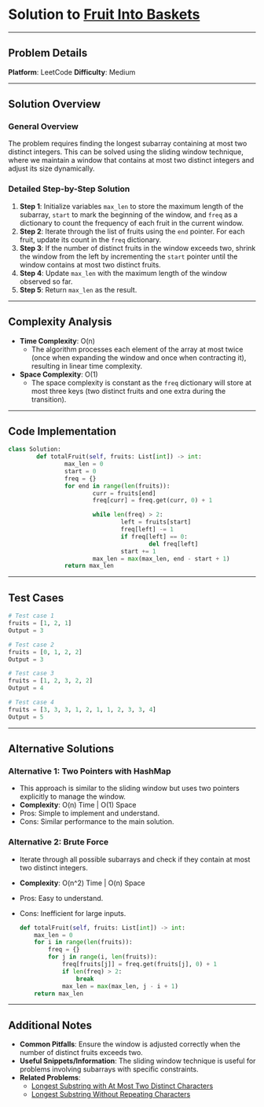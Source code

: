 # Solution to [Fruit Into Baskets](https://leetcode.com/problems/fruit-into-baskets/)

---

## Problem Details

**Platform**: LeetCode
**Difficulty**: Medium

---

## Solution Overview

### General Overview

The problem requires finding the longest subarray containing at most two distinct integers. This can be solved using the sliding window technique, where we maintain a window that contains at most two distinct integers and adjust its size dynamically.

### Detailed Step-by-Step Solution

1. **Step 1**: Initialize variables `max_len` to store the maximum length of the subarray, `start` to mark the beginning of the window, and `freq` as a dictionary to count the frequency of each fruit in the current window.
2. **Step 2**: Iterate through the list of fruits using the `end` pointer. For each fruit, update its count in the `freq` dictionary.
3. **Step 3**: If the number of distinct fruits in the window exceeds two, shrink the window from the left by incrementing the `start` pointer until the window contains at most two distinct fruits.
4. **Step 4**: Update `max_len` with the maximum length of the window observed so far.
5. **Step 5**: Return `max_len` as the result.

---

## Complexity Analysis

- **Time Complexity**: O(n)
  - The algorithm processes each element of the array at most twice (once when expanding the window and once when contracting it), resulting in linear time complexity.
- **Space Complexity**: O(1)
  - The space complexity is constant as the `freq` dictionary will store at most three keys (two distinct fruits and one extra during the transition).

---

## Code Implementation

```python
class Solution:
        def totalFruit(self, fruits: List[int]) -> int:
                max_len = 0
                start = 0
                freq = {}
                for end in range(len(fruits)):
                        curr = fruits[end]
                        freq[curr] = freq.get(curr, 0) + 1

                        while len(freq) > 2:
                                left = fruits[start]
                                freq[left] -= 1
                                if freq[left] == 0:
                                        del freq[left]
                                start += 1
                        max_len = max(max_len, end - start + 1)
                return max_len
```

---

## Test Cases

```python
# Test case 1
fruits = [1, 2, 1]
Output = 3

# Test case 2
fruits = [0, 1, 2, 2]
Output = 3

# Test case 3
fruits = [1, 2, 3, 2, 2]
Output = 4

# Test case 4
fruits = [3, 3, 3, 1, 2, 1, 1, 2, 3, 3, 4]
Output = 5
```

---

## Alternative Solutions

### Alternative 1: Two Pointers with HashMap

- This approach is similar to the sliding window but uses two pointers explicitly to manage the window.
- **Complexity**: O(n) Time | O(1) Space
- Pros: Simple to implement and understand.
- Cons: Similar performance to the main solution.

### Alternative 2: Brute Force

- Iterate through all possible subarrays and check if they contain at most two distinct integers.
- **Complexity**: O(n^2) Time | O(n) Space
- Pros: Easy to understand.
- Cons: Inefficient for large inputs.

  ```python
  def totalFruit(self, fruits: List[int]) -> int:
      max_len = 0
      for i in range(len(fruits)):
          freq = {}
          for j in range(i, len(fruits)):
              freq[fruits[j]] = freq.get(fruits[j], 0) + 1
              if len(freq) > 2:
                  break
              max_len = max(max_len, j - i + 1)
      return max_len
  ```

---

## Additional Notes

- **Common Pitfalls**: Ensure the window is adjusted correctly when the number of distinct fruits exceeds two.
- **Useful Snippets/Information**: The sliding window technique is useful for problems involving subarrays with specific constraints.
- **Related Problems**:
  - [Longest Substring with At Most Two Distinct Characters](https://leetcode.com/problems/longest-substring-with-at-most-two-distinct-characters/)
  - [Longest Substring Without Repeating Characters](https://leetcode.com/problems/longest-substring-without-repeating-characters/)

